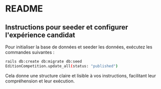 # README

## Instructions pour seeder et configurer l'expérience candidat

Pour initialiser la base de données et seeder les données, exécutez les commandes suivantes :

```bash
rails db:create db:migrate db:seed
EditionCompetition.update_all(status: "published")
```

Cela donne une structure claire et lisible à vos instructions, facilitant leur compréhension et leur exécution.
